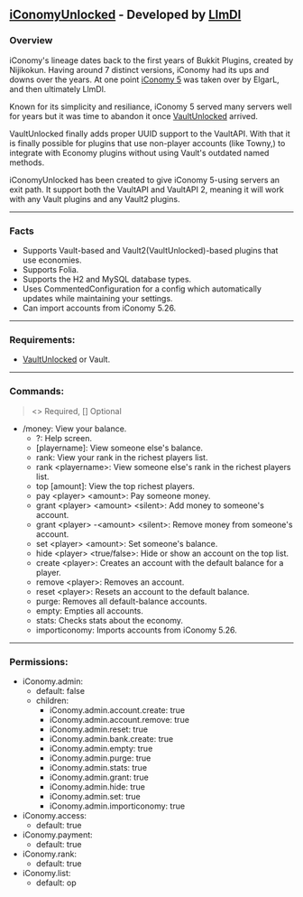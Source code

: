 ## [iConomyUnlocked](https://github.com/LlmDl/iConomyUnlocked) - Developed by [LlmDl](https://github.com/LlmDl)

### Overview

iConomy's lineage dates back to the first years of Bukkit Plugins, created by Nijikokun. Having around 7 distinct versions, iConomy had its ups and downs over the years. At one point [iConomy 5](https://github.com/iconomy5legacy/iConomy) was taken over by ElgarL, and then ultimately LlmDl.

Known for its simplicity and resiliance, iConomy 5 served many servers well for years but it was time to abandon it once [VaultUnlocked](https://github.com/TheNewEconomy/VaultUnlocked) arrived.

VaultUnlocked finally adds proper UUID support to the VaultAPI. With that it is finally possible for plugins that use non-player accounts (like Towny,) to integrate with Economy plugins without using Vault's outdated named methods.

iConomyUnlocked has been created to give iConomy 5-using servers an exit path. It support both the VaultAPI and VaultAPI 2, meaning it will work with any Vault plugins and any Vault2 plugins.

----
### Facts

- Supports Vault-based and Vault2(VaultUnlocked)-based plugins that use economies.
- Supports Folia.
- Supports the H2 and MySQL database types.
- Uses CommentedConfiguration for a config which automatically updates while maintaining your settings.
- Can import accounts from iConomy 5.26.

----
### Requirements:

- [VaultUnlocked](https://github.com/TheNewEconomy/VaultUnlocked) or Vault.

----
### Commands:

> <> Required, [] Optional

- /money: View your balance.
  - ?: Help screen.
  - [playername]: View someone else's balance.
  - rank: View your rank in the richest players list.
  - rank \<playername>: View someone else's rank in the richest players list.
  - top [amount]: View the top richest players.
  - pay \<player> \<amount>: Pay someone money.
  - grant \<player> \<amount> \<silent>: Add money to someone's account.
  - grant \<player> -\<amount> \<silent>: Remove money from someone's account.
  - set \<player> \<amount>: Set someone's balance.
  - hide \<player> \<true/false>: Hide or show an account on the top list.
  - create \<player>: Creates an account with the default balance for a player.
  - remove \<player>: Removes an account.
  - reset \<player>: Resets an account to the default balance.
  - purge: Removes all default-balance accounts.
  - empty: Empties all accounts.
  - stats: Checks stats about the economy.
  - importiconomy: Imports accounts from iConomy 5.26.

----
### Permissions:

  - iConomy.admin:
    - default: false
    - children:
      - iConomy.admin.account.create: true
      - iConomy.admin.account.remove: true
      - iConomy.admin.reset: true
      - iConomy.admin.bank.create: true
      - iConomy.admin.empty: true
      - iConomy.admin.purge: true
      - iConomy.admin.stats: true
      - iConomy.admin.grant: true
      - iConomy.admin.hide: true
      - iConomy.admin.set: true
      - iConomy.admin.importiconomy: true
  - iConomy.access:
    - default: true
  - iConomy.payment:
    - default: true
  - iConomy.rank:
    - default: true
  - iConomy.list:
    - default: op
